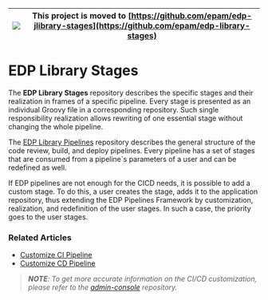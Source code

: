 |![](https://upload.wikimedia.org/wikipedia/commons/thumb/1/17/Warning.svg/156px-Warning.svg.png) | This project is moved to [https://github.com/epam/edp-jlibrary-stages](https://github.com/epam/edp-library-stages)
|---|---|

# EDP Library Stages

The **EDP Library Stages** repository describes the specific stages and their realization in frames of a specific pipeline. 
Every stage is presented as an individual Groovy file in a corresponding repository. Such single responsibility 
realization allows rewriting of one essential stage without changing the whole pipeline. 

The [EDP Library Pipelines](https://github.com/epmd-edp/edp-library-pipelines/blob/master/README.md#edp-library-pipelines) repository describes the general structure of the code review, build, and deploy pipelines.
Every pipeline has a set of stages that are consumed from a pipeline`s parameters of a user and can be redefined 
as well. 

If EDP pipelines are not enough for the CICD needs, it is possible to add a custom stage. To do this, a user 
creates the stage, adds it to the application repository, thus extending the EDP Pipelines Framework by customization, 
realization, and redefinition of the user stages. In such a case, the priority goes to the user stages.

### Related Articles

- [Customize CI Pipeline](https://github.com/epmd-edp/admin-console/blob/master/documentation/cicd_customization/customize_ci_pipeline.md#customize-ci-pipeline)
- [Customize CD Pipeline](https://github.com/epmd-edp/admin-console/blob/master/documentation/cicd_customization/customize-deploy-pipeline.md#customize-cd-pipeline)

>_**NOTE**: To get more accurate information on the CI/CD customization, please refer to the [admin-console](https://github.com/epmd-edp/admin-console/tree/master#edp-admin-console) repository._
